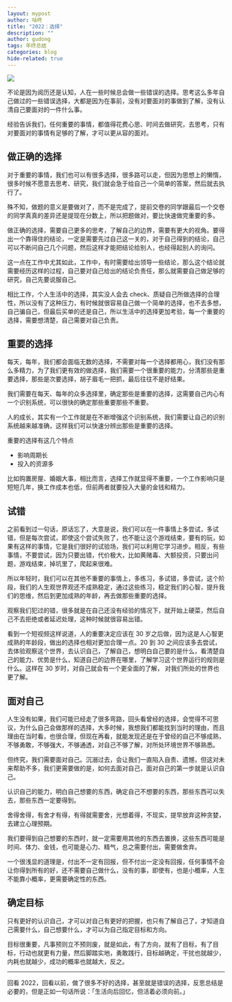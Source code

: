 ```yaml
---
layout: mypost
author: 咕咚
title: "2022：选择"
description: ""
author: gudong
tags: 年终总结
categories: blog 
hide-related: true
---
```

![](https://s2.loli.net/2023/01/25/DtoU6KPJI8GZwCO.jpg)

不论是因为阅历还是认知，人在一些时候总会做一些错误的选择。思考这么多年自己做过的一些错误选择，大都是因为在事前，没有对要面对的事做到了解，没有认清自己要面对的一件什么事。

经验告诉我们，任何重要的事情，都值得花费心思、时间去做研究，去思考，只有对要面对的事情有足够的了解，才可以更从容的面对。

## 做正确的选择

对于重要的事情，我们也可以有很多选择，很多路可以走，但因为思想上的懒惰，很多时候不愿意去思考、研究，我们就会急于给自己一个简单的答案，然后就去执行了。

殊不知，做题的意义是要做对了，而不是完成了，提前交卷的同学跟最后一个交卷的同学真真的差异还是提现在分数上，所以把题做对，要比快速做完重要的多。

做正确的选择，需要自己更多的思考，了解自己的边界，需要有更大的视角。要得出一个靠得住的结论，一定是需要先过自己这一关的，对于自己得到的结论，自己可以不断问自己几个问题，然后这样才能把结论给别人，也经得起别人的询问。

这一点在工作中尤其如此，工作中，有时需要给出领导一些结论，那么这个结论就需要经历这样的过程，自己要对自己给出的结论负责任，那么就需要自己做足够的研究，自己先要说服自己。

相比工作，个人生活中的选择，其实没人会去 check、质疑自己所做选择的合理性，所以没有了这种压力，有时候就很容易自己做一个简单的选择，也不去多想，自己骗自己，但最后买单的还是自己，所以生活中的选择更加考验，每一个重要的选择，需要想清楚，自己需要对自己负责。

## 重要的选择

每天，每年，我们都会面临无数的选择，不需要对每一个选择都用心，我们没有那么多精力，为了我们更有效的做选择，我们需要一个很重要的能力，分清那些是重要选择，那些是次要选择，胡子眉毛一把抓，最后往往不是好结果。

我们需要在每天、每年的众多选择里，确定那些是重要的选择，这需要自己内心有一个识别系统，可以很快的确定那些重要那些不重要。

人的成长，其实有一个工作就是在不断增强这个识别系统，我们需要让自己的识别系统越来越准确，这样我们可以快速分辨出那些是重要的选择。

重要的选择有这几个特点

- 影响周期长
- 投入的资源多

比如购置房屋、婚姻大事，相比而言，选择工作就显得不重要，一个工作影响只是短短几年，换工作成本也低，但前两者就要投入大量的金钱和精力。

## 试错

之前看到过一句话，原话忘了，大意是说，我们可以在一件事情上多尝试，多试错，但是每次尝试，即使这个尝试失败了，也不能让这个游戏结束，要有的玩，如果有这样的事情，它是我们很好的试验场，我们可以利用它学习进步。相反，有些事情，不要尝试，因为只要出错，代价极大，比如黄赌毒、大额投资，只要出问题，游戏结束，掉坑里了，爬起来很难。

所以年轻时，我们可以在其他不重要的事情上，多练习，多试错，多尝试，这个阶段，我们的人生观世界观还不成熟稳定，通过这些练习，稳定我们的心智，提升我们的思维，然后到更加成熟的年龄，再去做那些重要的选择。

观察我们犯过的错，很多就是在自己还没有经验的情况下，就开始上硬菜，然后自己不去拒绝或者延迟处理，这种时候就很容易出错。

看到一个短视频这样说道，人的重要决定应该在 30 岁之后做，因为这是人心智更成熟的年龄段，做出的选择也相对更加合理一点。20 到 30 之间应该多去尝试，去体验观察这个世界，去认识自己，了解自己，想明白自己要的是什么，看清楚自己的能力、优势是什么，知道自己的边界在哪里，了解学习这个世界运行的规则是什么。这样在 30 岁时，对自己就会有一个更全面的了解， 对我们所处的世界也更了解。

## 面对自己

人生没有如果，我们可能已经走了很多弯路，回头看曾经的选择，会觉得不可思议，为什么自己会做那样的选择，大多时候，我想我们都能找到当时的理由，而且理由在当时看，也很合理，但现在再看，就能发现还是在于曾经的自己不够成熟，不够勇敢，不够强大，不够通透，对自己不够了解，对所处环境世界不够熟悉。

但终究，我们需要面对自己。沉溺过去，会让我们一直陷入自责、遗憾，但这对未来帮助不多，我们更需要做的是，如何去面对自己，面对自己的第一步就是认识自己。

认识自己的能力，明白自己想要的东西，确定自己不想要的东西，那些东西可以失去，那些东西一定要得到。

舍得舍得，有舍才有得，有得就需要舍，光想着得，不现实，提早放弃这种贪婪，去建立心理预期。

我们要得到自己想要的东西时，就一定需要用其他的东西去置换，这些东西可能是时间、体力、金钱，也可能是心力、精气，总之需要付出，需要做舍弃。

一个很浅显的道理是，付出不一定有回报，但不付出一定没有回报，任何事情不会让你得到所有的好，还不需要自己做什么，没有的事，即使有，也是小概率，人生不能靠小概率，更需要确定性的东西。


## 确定目标
只有更好的认识自己，才可以对自己有更好的把握，也只有了解自己了，才知道自己需要什么，自己想要什么，才可以为自己指定目标和方向。

目标很重要，凡事预则立不预则废，就是如此，有了方向，就有了目标，有了目标，行动也就更有力量，然后脚踏实地，勇敢践行，目标越确定，干扰也就越少，内耗也就越少，成功的概率也就越大，反之。

---

回看 2022，回看以前，做了很多不好的选择，甚至就是错误的选择，反思总结是必要的，但是正如一句话所说：「生活向后回忆，但活着必须向前。」
